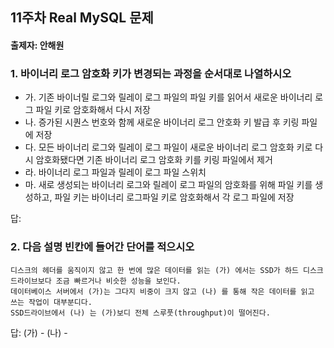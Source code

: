 ## 11주차 Real MySQL 문제
#### 출제자: 안해원

### 1. 바이너리 로그 암호화 키가 변경되는 과정을 순서대로 나열하시오
- 가. 기존 바이너릴 로그와 릴레이 로그 파일의 파일 키를 읽어서 새로운 바이너리 로그 파일 키로 암호화해서 다시 저장
- 나. 증가된 시퀀스 번호와 함께 새로운 바이너리 로그 안호화 키 발급 후 키링 파일에 저장
- 다. 모든 바이너리 로그와 릴레이 로그 파일이 새로운 바이너리 로그 암호화 키로 다시 암호화됐다면 기존 바이너리 로그 암호화 키를 키링 파일에서 제거
- 라. 바이너리 로그 파일과 릴레이 로그 파일 스위치
- 마. 새로 생성되는 바이너리 로그와 릴레이 로그 파일의 암호화를 위해 파일 키를 생성하고, 파일 키는 바이너리 로그파일 키로 암호화해서 각 로그 파일에 저장

답: 


### 2. 다음 설명 빈칸에 들어간 단어를 적으시오
```
디스크의 헤더를 움직이지 않고 한 번에 많은 데이터를 읽는 (가) 에서는 SSD가 하드 디스크 드라이브보다 조금 빠르거나 비슷한 성능을 보인다.
데이터베이스 서버에서 (가)는 그다지 비중이 크지 않고 (나) 를 통해 작은 데이터를 읽고 쓰는 작업이 대부분디다. 
SSD드라이브에서 (나) 는 (가)보디 전체 스루풋(throughput)이 떨어진다.
```


답: (가) - 
    (나) -
